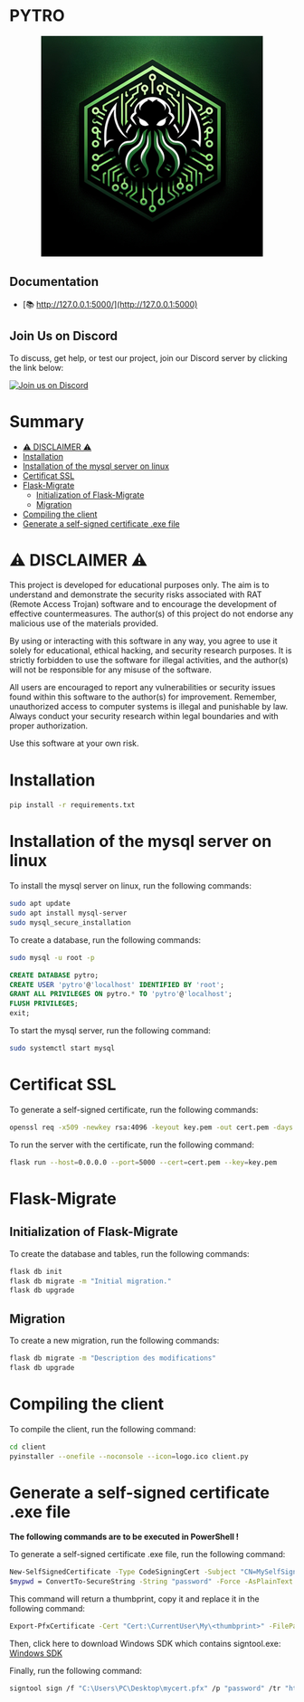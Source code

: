 # PYTRO

<p align="center">
  <img src="logo.png" alt="PYTRO logo"/>
</p>

## Documentation

- [📚 http://127.0.0.1:5000/](http://127.0.0.1:5000)

## Join Us on Discord

To discuss, get help, or test our project, join our Discord server by clicking the link below:

<a href="https://discord.gg/N3uUpTrtNR">
  <img src="https://img.shields.io/badge/Join%20us%20on-Discord-7289da?style=for-the-badge&logo=discord&logoColor=white" alt="Join us on Discord"/>
</a>

# Summary

- [⚠️ DISCLAIMER ⚠️](#-disclaimer-)
- [Installation](#installation)
- [Installation of the mysql server on linux](#installation-of-the-mysql-server-on-linux)
- [Certificat SSL](#certificat-ssl)
- [Flask-Migrate](#flask-migrate)
    - [Initialization of Flask-Migrate](#initialization-of-flask-migrate)
    - [Migration](#migration)
- [Compiling the client](#compiling-the-client)
- [Generate a self-signed certificate .exe file](#generate-a-self-signed-certificate-.exe-file)

# ⚠️ DISCLAIMER ⚠️

This project is developed for educational purposes only. The aim is to understand and demonstrate the security risks
associated with RAT (Remote Access Trojan) software and to encourage the development of effective countermeasures. The
author(s) of this project do not endorse any malicious use of the materials provided.

By using or interacting with this software in any way, you agree to use it solely for educational, ethical hacking, and
security research purposes. It is strictly forbidden to use the software for illegal activities, and the author(s) will
not be responsible for any misuse of the software.

All users are encouraged to report any vulnerabilities or security issues found within this software to the author(s)
for improvement. Remember, unauthorized access to computer systems is illegal and punishable by law. Always conduct your
security research within legal boundaries and with proper authorization.

Use this software at your own risk.

# Installation

```bash
pip install -r requirements.txt
```

# Installation of the mysql server on linux

To install the mysql server on linux, run the following commands:

```bash
sudo apt update
sudo apt install mysql-server
sudo mysql_secure_installation
```

To create a database, run the following commands:

```bash
sudo mysql -u root -p
```

```sql
CREATE DATABASE pytro;
CREATE USER 'pytro'@'localhost' IDENTIFIED BY 'root';
GRANT ALL PRIVILEGES ON pytro.* TO 'pytro'@'localhost';
FLUSH PRIVILEGES;
exit;
```

To start the mysql server, run the following command:

```bash
sudo systemctl start mysql
```

# Certificat SSL

To generate a self-signed certificate, run the following commands:

```bash
openssl req -x509 -newkey rsa:4096 -keyout key.pem -out cert.pem -days 365 -nodes
```

To run the server with the certificate, run the following command:

```bash
flask run --host=0.0.0.0 --port=5000 --cert=cert.pem --key=key.pem
```

# Flask-Migrate

## Initialization of Flask-Migrate

To create the database and tables, run the following commands:

```bash
flask db init
flask db migrate -m "Initial migration."
flask db upgrade
```

## Migration

To create a new migration, run the following commands:

```bash
flask db migrate -m "Description des modifications"
flask db upgrade
```

# Compiling the client

To compile the client, run the following command:

```bash
cd client
pyinstaller --onefile --noconsole --icon=logo.ico client.py
```

# Generate a self-signed certificate .exe file

**The following commands are to be executed in PowerShell !**

To generate a self-signed certificate .exe file, run the following command:

```bash
New-SelfSignedCertificate -Type CodeSigningCert -Subject "CN=MySelfSignedCert" -KeySpec Signature -CertStoreLocation "Cert:\CurrentUser\My"
$mypwd = ConvertTo-SecureString -String "password" -Force -AsPlainText
```

This command will return a thumbprint, copy it and replace it in the following command:

```bash
Export-PfxCertificate -Cert "Cert:\CurrentUser\My\<thumbprint>" -FilePath "C:\Users\PC\Desktop\mycert.pfx" -Password $mypwd
```

Then, click here to download Windows SDK which contains signtool.exe: [Windows SDK](https://go.microsoft.com/fwlink/?linkid=2250105)

Finally, run the following command:

```bash
signtool sign /f "C:\Users\PC\Desktop\mycert.pfx" /p "password" /tr "http://timestamp.digicert.com" /td SHA256 /fd SHA256 /v "C:\path\to\client.exe"
```
